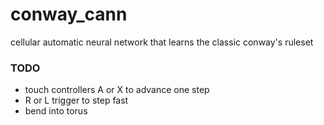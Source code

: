 # conway_cann

cellular automatic neural network that learns the classic conway's ruleset


### TODO

- touch controllers A or X to advance one step
- R or L trigger to step fast
- bend into torus
